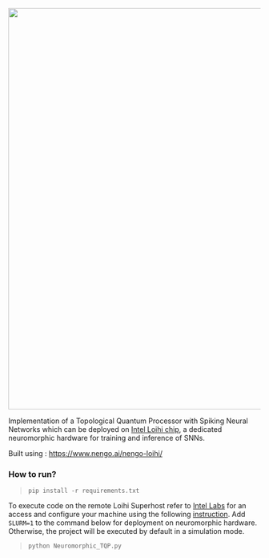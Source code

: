 <p align="center"><img src="http://i.imgur.com/fcot8Jw.png" width="800" align="middle"></p>

Implementation of a Topological Quantum Processor with Spiking Neural Networks which can be deployed on [Intel Loihi chip](https://ieeexplore.ieee.org/stamp/stamp.jsp?tp=&arnumber=8259423&tag=1), a dedicated neuromorphic hardware for training and inference of SNNs.


Built using : https://www.nengo.ai/nengo-loihi/

### How to run?
>~~~~
>pip install -r requirements.txt
>~~~~

To execute code on the remote Loihi Superhost refer to [Intel Labs](https://www.intel.com/content/www/us/en/research/neuromorphic-computing.html) for an access and configure your machine using the following [instruction](https://www.nengo.ai/nengo-loihi/installation.html). Add `SLURM=1` to the command below for deployment on neuromorphic hardware. Otherwise, the project will be executed by default in a simulation mode.

>~~~~
>python Neuromorphic_TQP.py
>~~~~
